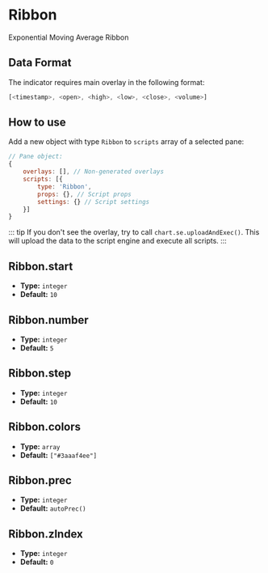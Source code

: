 # Ribbon

Exponential Moving Average Ribbon

## Data Format

The indicator requires main overlay in the following format:

```js
[<timestamp>, <open>, <high>, <low>, <close>, <volume>]
```

## How to use

Add a new object with type `Ribbon` to `scripts` array of a selected pane:
```js
// Pane object:
{
    overlays: [], // Non-generated overlays
    scripts: [{
        type: 'Ribbon',
        props: {}, // Script props
        settings: {} // Script settings
    }]
}
```

::: tip
If you don't see the overlay, try to call `chart.se.uploadAndExec()`. This will upload the data to the script engine and execute all scripts.
:::

## Ribbon.start
- **Type:** `integer`
- **Default:** `10`

## Ribbon.number
- **Type:** `integer`
- **Default:** `5`

## Ribbon.step
- **Type:** `integer`
- **Default:** `10`

## Ribbon.colors
- **Type:** `array`
- **Default:** `["#3aaaf4ee"]`

## Ribbon.prec
- **Type:** `integer`
- **Default:** `autoPrec()`

## Ribbon.zIndex
- **Type:** `integer`
- **Default:** `0`

